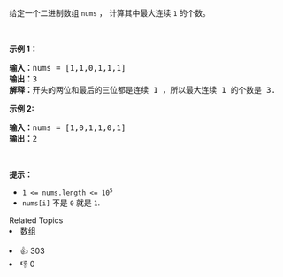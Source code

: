 <p>给定一个二进制数组 <code>nums</code> ， 计算其中最大连续 <code>1</code> 的个数。</p>

<p>&nbsp;</p>

<p><strong>示例 1：</strong></p>

<pre>
<strong>输入：</strong>nums = [1,1,0,1,1,1]
<strong>输出：</strong>3
<strong>解释：</strong>开头的两位和最后的三位都是连续 1 ，所以最大连续 1 的个数是 3.
</pre>

<p><strong>示例 2:</strong></p>

<pre>
<b>输入：</b>nums = [1,0,1,1,0,1]
<b>输出：</b>2
</pre>

<p>&nbsp;</p>

<p><strong>提示：</strong></p>

<ul>
	<li><code>1 &lt;= nums.length &lt;= 10<sup>5</sup></code></li>
	<li><code>nums[i]</code>&nbsp;不是&nbsp;<code>0</code>&nbsp;就是&nbsp;<code>1</code>.</li>
</ul>
<div><div>Related Topics</div><div><li>数组</li></div></div><br><div><li>👍 303</li><li>👎 0</li></div>